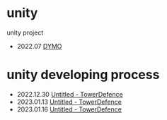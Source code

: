 # unity
unity project

- 2022.07 [DYMO](https://wny0320.itch.io/dymo)



# unity developing process
- 2022.12.30 [Untitled - TowerDefence](https://wny0320-coding.tistory.com/37)
- 2023.01.13 [Untitled - TowerDefence](https://wny0320-coding.tistory.com/38)
- 2023.01.16 [Untitled - TowerDefence](https://wny0320-coding.tistory.com/40)
